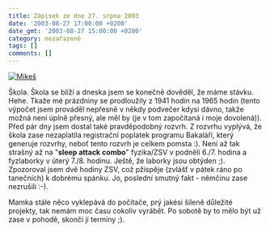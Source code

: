 ```yaml
---
title: Zápisek ze dne 27. srpna 2003
date: '2003-08-27 17:00:00 +0200'
date_gmt: '2003-08-27 15:00:00 +0200'
category: nezařazené
tags: []
comments: []
---
```

<p>
<div >  <a href="/assets/migrated/old-images/mikes.jpg"><img alt="Mikeš" src="/assets/migrated/old-images/mikes.jpg"></a>  </div>
<p>Škola. Škola se blíží a dneska jsem se konečně dověděl, že máme stávku. Hehe. Tkaže mé prázdniny se prodloužily  z 1941 hodin na 1965 hodin (tento výpočet jsem prováděl nepřesně v někdy podvečer kdysi dávno, takže možná není  úplně přesný, ale měl by (je v tom započítaná i moje dovolená)). Před pár dny jsem dostal také pravděpodobný rozvrh.  Z rozvrhu vyplývá, že škola zase nezaplatila registrační poplatek programu Bakaláři, který generuje rozvrhy,  neboť tento rozvrh je celkem pomsta :). Není až tak strašný až na "<span style="font-weight:bold">sleep attack combo</span>"  fyzika/ZSV v podnělí 6./7.  hodina a fyzlaborky v úterý 7./8. hodinu. Ještě, že laborky jsou obtýden ;). Zpozoroval jsem dvě hodiny ZSV, což  pžispěje (zvlášť v pátek ráno po tanečních) k dobrému spánku. Jo, poslední smutný fakt -  němčinu zase nezrušili :-).</p>
<p>Mamka stále něco vyklepává do počítače, prý jakési šíleně důležité projekty, tak nemám moc času cokoliv  vyrábět. Po sobotě by to mělo být už zase v pohodě, skončí jí termíny ;).</p>
